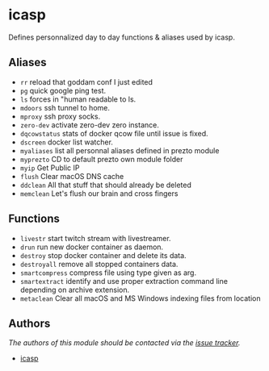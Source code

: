 icasp
====

Defines personnalized day to day functions & aliases used by icasp.

Aliases
-------

- `rr` reload that goddam conf I just edited
- `pg` quick google ping test.
- `ls` forces in "human readable to ls.
- `mdoors` ssh tunnel to home.
- `mproxy` ssh proxy socks.
- `zero-dev` activate zero-dev zero instance.
- `dqcowstatus` stats of docker qcow file until issue is fixed.
- `dscreen` docker list watcher.
- `myaliases` list all personnal aliases defined in prezto module
- `myprezto` CD to default prezto own module folder
- `myip` Get Public IP
- `flush` Clear macOS DNS cache
- `ddclean` All that stuff that should already be deleted
- `memclean` Let's flush our brain and cross fingers

Functions
---------

- `livestr` start twitch stream with livestreamer.
- `drun` run new docker container as daemon.
- `destroy` stop docker container and delete its data.
- `destroyall` remove all stopped containers data.
- `smartcompress` compress file using type given as arg.
- `smartextract` identify and use proper extraction command line depending on archive extension.
- `metaclean` Clear all macOS and MS Windows indexing files from location

Authors
-------

*The authors of this module should be contacted via the [issue tracker][1].*

  - [icasp](https://github.com/icasp)

[1]: https://github.com/icasp/prezto/issues
